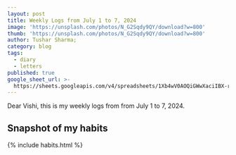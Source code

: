 ```yaml
---
layout: post
title: Weekly Logs from July 1 to 7, 2024
image: 'https://unsplash.com/photos/N_G2Sqdy9QY/download?w=800'
thumb: 'https://unsplash.com/photos/N_G2Sqdy9QY/download?w=800'
author: Tushar Sharma;
category: blog
tags:
  - diary
  - letters
published: true
google_sheet_url: >-
  https://sheets.googleapis.com/v4/spreadsheets/1Xb4wV0AOQiGWwXaciIBX-rkFebzg8DlAcRcClshyAnA/values/Habits!A214:T226?alt=json&key=AIzaSyCgYRKf_apK3TUSYGO9WhQ5dN-ukY4H0gw
---
```


Dear Vishi, this is my weekly logs from from July 1 to 7, 2024.<!-- truncate_here -->

## Snapshot of my habits

{% include habits.html %}
